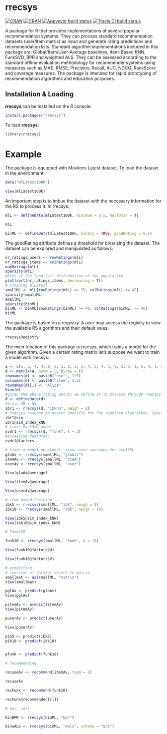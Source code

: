 # rrecsys 
[![CRAN](http://www.r-pkg.org/badges/version/rrecsys)](https://cran.r-project.org/web/packages/rrecsys/index.html)
[![CRAN](http://cranlogs.r-pkg.org/badges/rrecsys)](https://cran.r-project.org/web/packages/rrecsys/index.html)
[![Appveyor build status](https://ci.appveyor.com/api/projects/status/j0504s5kapv95xe5?svg=true)](https://ci.appveyor.com/project/ludovikcoba/rrecsys) 
[![Travis CI build status](https://travis-ci.org/ludovikcoba/rrecsys.svg?branch=master)](https://travis-ci.org/ludovikcoba/rrecsys)

A package for R that provides implementations of several popular recommendation systems. They can process standard recommendation datasets (user/item matrix) as input and generate rating predictions and recommendation lists.  Standard algorithm implementations included in this package are: Global/Item/User-Average baselines, Item-Based KNN, FunkSVD, BPR and weighted ALS. They can be assessed according to the standard offline evaluation methodology for recommender systems using measures such as MAE, RMSE, Precision, Recall, AUC, NDCG, RankScore and coverage measures. The package is intended for rapid prototyping of recommendation algorithms and education purposes. 

## Installation & Loading

**rrecsys** can be installed on the R console:
```R
install.packages("rrecsys")
```

To load **rrecsys**:
```R
library(rrecsys)
```

# Example
The package is equipped with Movilens Latest dataset. To load the dataset in the environment:
```R
data("mlLatest100k")

View(mlLatest100k)
```
An important step is to imbue the dataset with the necessary information for the RS to process it. In rrecsys:
```R
mlL <- defineData(mlLatest100k, minimum = 0.5, halfStar = T)

mlL

binML <- defineData(mlLatest100k, binary = TRUE, goodRating = 0.5)
```
The goodRating attribute defines a threshold for binarizing the dataset.
The dataset can be explored and manipulated as follows:
```R
nr_ratings_users <- rowRatings(mlL)
nr_ratings_items <- colRatings(mlL)
numRatings(mlL)
sparsity(mlL)
#plot of the long tail distribution of the popularity
plot(sort(nr_ratings_items, decreasing = T))
# cropping mlLatest 
smallML <- mlL[rowRatings(mlL) >= 55, colRatings(mlL) >= 45]
sparsity(smallML)
smallML
sparsity(binML)
binML <- binML[rowRatings(binML) >= 40, colRatings(binML) >= 40]
binML
```

The package is based on a regystry. A user may access the registry to view the available RS algorithms and their default vales.
```R
rrecsysRegistry
```

The main function of this package is rrecsys, which trains a model for the given algorithm. Given a certain rating matrix let’s suppose we want to train a model with rrecsys:
```R
a <- c(5, 3, 4, 4, 0, 3, 1, 2, 3, 3, 4, 3, 4, 3, 5, 3, 3, 1, 5, 4, 1, 5, 5, 2, 1)
d <- matrix(a, nrow = 5, byrow = T)
rownames(d) <- paste0("user", 1:5)
colnames(d) <- paste0("item", 1:5)
rownames(d)[1] <- "Alice"
View(d)
#given the above rating matrix we define it to process through rrecsys
d <- defineData(d)
#train IB k-NN
ibr1 <- rrecsys(d, "ibknn", neigh = 2)
# rrecsys returns on object specific for the required algorithms. Specific elements of the algorithm will be returned as slots.
ibr1@sim
ibr1@sim_index_kNN
# train FunkSVD model
svdr1 <- rrecsys(d, "funk", k = 2)
#accessing features:
svdr1@factors

# train a model on global, item, user averages for smallML
gloAv <- rrecsys(smallML, "global")
itemAv <- rrecsys(smallML, "item")
userAv <- rrecsys(smallML, "user")

View(gloAv@average)

View(itemAv@average)

View(userAv@average)

# item based training
ibk5 <- rrecsys(smallML, "ibk", neigh = 5)
ibk10 <- rrecsys(smallML, "ibk", neigh = 10)

View(ibk5@sim_index_kNN)
View(ibk10@sim_index_kNN)

# FunkSVD

funk10 <- rrecsys(smallML, "funk", k = 10)

View(funk10@factors$U)

View(funk10@factors$V)

# predicting
# coercion of dataSet object to matrix
smallmat <- as(smallML, "matrix")
View(smallmat)

pglAv <- predict(gloAv)
View(pglAv)

pitemAv <- predict(itemAv)
View(pitemAv)

puserAv <- predict(userAv)

View(puserAv)

pib5 <- predict(ibk5)
pib10 <- predict(ibk10)


pfunk <- predict(funk10)

# recommending

recuseAv <- recommend(itemAv, topN = 2)

recuseAv

recFunk <- recommend(funk10)

recFunk@recommended[[1]]

# bpr, wals

binBPR <- rrecsys(binML, "bpr")

binwALS <- rrecsys(binML, "wals", scheme = "uni")
```
